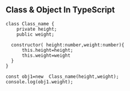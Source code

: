 

## Class & Object In TypeScript
```
class Class_name {
	private height;
	public weight;
	
  constructor( height:number,weight:number){
	  this.height=height;
	  this.weight=weight
  }
}

const obj1=new  Class_name(height,weight);
console.log(obj1.weight);

```
